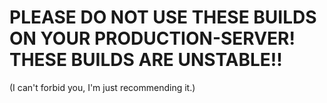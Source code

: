 # PLEASE DO NOT USE THESE BUILDS ON YOUR PRODUCTION-SERVER! THESE BUILDS ARE UNSTABLE!! 
(I can't forbid you, I'm just recommending it.)
